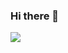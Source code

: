 ### Hi there 👋
<a href="https://github.com/Zum-Whol"><img src="https://img.shields.io/badge/Scss-green?style=flat&logo=Sass&logoColor=CC6699"/>
<!--
**Zum-Whol/Zum-Whol** is a ✨ _special_ ✨ repository because its `README.md` (this file) appears on your GitHub profile.

Here are some ideas to get you started:

- 🔭 I’m currently working on ...
- 🌱 I’m currently learning ...
- 👯 I’m looking to collaborate on ...
- 🤔 I’m looking for help with ...
- 💬 Ask me about ...
- 📫 How to reach me: ...
- 😄 Pronouns: ...
- ⚡ Fun fact: ...
-->
